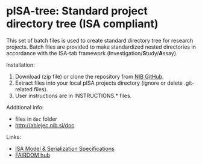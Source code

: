 # pISA-tree: Standard project directory tree (ISA compliant)

This set of batch files is used to create standard directory tree for research projects.
Batch files are provided to make standardized nested directories in accordance with the ISA-tab framework (**I**nvestigation/**S**tudy/**A**ssay).

Installation:

1. Download (zip file) or clone the repository from [NIB GitHub](https://github.com/NIB-SI/pISA-tree/archive/master.zip).
2. Extract files into your local pISA projects directory (ignore or delete .git-related files).
3. User instructions are in INSTRUCTIONS.\* files.

Additional info:
* files in `doc` folder
* <http://ablejec.nib.si/doc>

Links:
* [ISA Model & Serialization Specifications](http://isa-tools.org/format/specification/)
* [FAIRDOM hub](https://seek.sysmo-db.org/)

